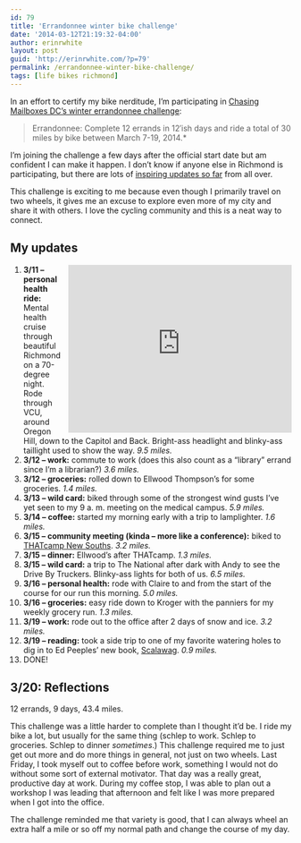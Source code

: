 ```yaml
---
id: 79
title: 'Errandonnee winter bike challenge'
date: '2014-03-12T21:19:32-04:00'
author: erinrwhite
layout: post
guid: 'http://erinrwhite.com/?p=79'
permalink: /errandonnee-winter-bike-challenge/
tags: [life bikes richmond]
---
```


In an effort to certify my bike nerditude, I’m participating in [Chasing Mailboxes DC’s winter errandonnee challenge](http://chasingmailboxes.com/2014/03/04/winter-challenge-the-errandonnee-2014-edition/):

> Errandonnee: Complete 12 errands in 12′ish days and ride a total of 30 miles by bike between March 7-19, 2014.\*

I’m joining the challenge a few days after the official start date but am confident I can make it happen. I don’t know if anyone else in Richmond is participating, but there are lots of [inspiring updates so far](http://chasingmailboxes.com/2014/03/12/errandonnee-roundup/) from all over.

This challenge is exciting to me because even though I primarily travel on two wheels, it gives me an excuse to explore even more of my city and share it with others. I love the cycling community and this is a neat way to connect.

## My updates

<iframe allowfullscreen="" frameborder="0" height="300" loading="lazy" src="https://www.flickr.com/photos/conformerist/13114623464/in/set-72157642270959463/player/" style="float: right;margin-left:1em;" width="400"></iframe>

1. **3/11 – personal health ride:** Mental health cruise through beautiful Richmond on a 70-degree night. Rode through VCU, around Oregon Hill, down to the Capitol and Back. Bright-ass headlight and blinky-ass taillight used to show the way. *9.5 miles.*
2. **3/12 – work:** commute to work (does this also count as a “library” errand since I’m a librarian?) *3.6 miles.*
3. **3/12 – groceries:** rolled down to Ellwood Thompson’s for some groceries. *1.4 miles.*
4. **3/13 – wild card:** biked through some of the strongest wind gusts I’ve yet seen to my 9 a. m. meeting on the medical campus. *5.9 miles.*
5. **3/14 – coffee:** started my morning early with a trip to lamplighter. *1.6 miles.*
6. **3/15 – community meeting (kinda – more like a conference):** biked to [THATcamp New Souths](http://newsouths2014.thatcamp.org/). *3.2 miles.*
7. **3/15 – dinner:** Ellwood’s after THATcamp. *1.3 miles.*
8. **3/15 – wild card:** a trip to The National after dark with Andy to see the Drive By Truckers. Blinky-ass lights for both of us. *6.5 miles.*
9. **3/16 – personal health:** rode with Claire to and from the start of the course for our run this morning. *5.0 miles.*
10. **3/16 – groceries:** easy ride down to Kroger with the panniers for my weekly grocery run. *1.3 miles.*
11. **3/19 – work:** rode out to the office after 2 days of snow and ice. *3.2 miles.*
12. **3/19 – reading:** took a side trip to one of my favorite watering holes to dig in to Ed Peeples’ new book, [Scalawag](http://www.amazon.com/Scalawag-Southerners-Journey-Segregation-Activism/dp/0813935393). *0.9 miles.*
13. DONE!

## 3/20: Reflections

12 errands, 9 days, 43.4 miles.

This challenge was a little harder to complete than I thought it’d be. I ride my bike a lot, but usually for the same thing (schlep to work. Schlep to groceries. Schlep to dinner *sometimes*.) This challenge required me to just get out more and do more things in general, not just on two wheels. Last Friday, I took myself out to coffee before work, something I would not do without some sort of external motivator. That day was a really great, productive day at work. During my coffee stop, I was able to plan out a workshop I was leading that afternoon and felt like I was more prepared when I got into the office.

The challenge reminded me that variety is good, that I can always wheel an extra half a mile or so off my normal path and change the course of my day.